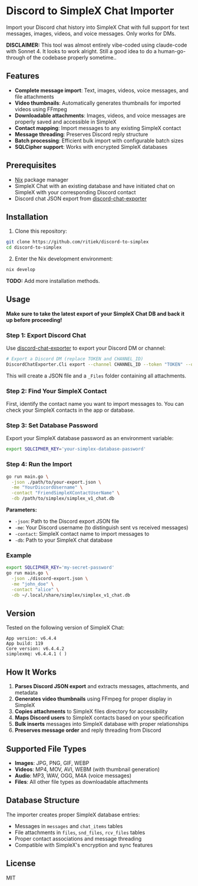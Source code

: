 # Discord to SimpleX Chat Importer

Import your Discord chat history into SimpleX Chat with full support for text messages, images, videos, and voice messages.
Only works for DMs.

**DISCLAIMER:** This tool was almost entirely vibe-coded using claude-code with Sonnet 4. It looks to work alright. Still
a good idea to do a human-go-through of the codebase properly sometime..

## Features

- **Complete message import**: Text, images, videos, voice messages, and file attachments
- **Video thumbnails**: Automatically generates thumbnails for imported videos using FFmpeg
- **Downloadable attachments**: Images, videos, and voice messages are properly saved and accessible in SimpleX
- **Contact mapping**: Import messages to any existing SimpleX contact
- **Message threading**: Preserves Discord reply structure
- **Batch processing**: Efficient bulk import with configurable batch sizes
- **SQLCipher support**: Works with encrypted SimpleX databases

## Prerequisites

- [Nix](https://nixos.org/download.html) package manager
- SimpleX Chat with an existing database and have initiated chat on SimpleX with your corresponding Discord contact
- Discord chat JSON export from [discord-chat-exporter](https://github.com/Tyrrrz/DiscordChatExporter)

## Installation

1. Clone this repository:
```bash
git clone https://github.com/ritiek/discord-to-simplex
cd discord-to-simplex
```

2. Enter the Nix development environment:
```bash
nix develop
```

**TODO:** Add more installation methods.

## Usage

**Make sure to take the latest export of your SimpleX Chat DB and back it up before proceeding!**

### Step 1: Export Discord Chat

Use [discord-chat-exporter](https://github.com/Tyrrrz/DiscordChatExporter) to export your Discord DM or channel:

```bash
# Export a Discord DM (replace TOKEN and CHANNEL_ID)
DiscordChatExporter.Cli export --channel CHANNEL_ID --token "TOKEN" --output . --media --reuse-media --markdown false --format Json
```

This will create a JSON file and a `_Files` folder containing all attachments.

### Step 2: Find Your SimpleX Contact

First, identify the contact name you want to import messages to. You can check your SimpleX contacts in the app or database.

### Step 3: Set Database Password

Export your SimpleX database password as an environment variable:

```bash
export SQLCIPHER_KEY='your-simplex-database-password'
```

### Step 4: Run the Import

```bash
go run main.go \
  -json ./path/to/your-export.json \
  -me "YourDiscordUsername" \
  -contact "FriendSimpleXContactUserName" \
  -db /path/to/simplex/simplex_v1_chat.db
```

**Parameters:**
- `-json`: Path to the Discord export JSON file
- `-me`: Your Discord username (to distinguish sent vs received messages)
- `-contact`: SimpleX contact name to import messages to
- `-db`: Path to your SimpleX chat database

### Example

```bash
export SQLCIPHER_KEY='my-secret-password'
go run main.go \
  -json ./discord-export.json \
  -me "john_doe" \
  -contact "alice" \
  -db ~/.local/share/simplex/simplex_v1_chat.db
```

## Version

Tested on the following version of SimpleX Chat:
```
App version: v6.4.4
App build: 119
Core version: v6.4.4.2
simplexmq: v6.4.4.1 ( )
```

## How It Works

1. **Parses Discord JSON export** and extracts messages, attachments, and metadata
2. **Generates video thumbnails** using FFmpeg for proper display in SimpleX
3. **Copies attachments** to SimpleX files directory for accessibility
4. **Maps Discord users** to SimpleX contacts based on your specification
5. **Bulk inserts** messages into SimpleX database with proper relationships
6. **Preserves message order** and reply threading from Discord

## Supported File Types

- **Images**: JPG, PNG, GIF, WEBP
- **Videos**: MP4, MOV, AVI, WEBM (with thumbnail generation)
- **Audio**: MP3, WAV, OGG, M4A (voice messages)
- **Files**: All other file types as downloadable attachments

## Database Structure

The importer creates proper SimpleX database entries:
- Messages in `messages` and `chat_items` tables
- File attachments in `files`, `snd_files`, `rcv_files` tables
- Proper contact associations and message threading
- Compatible with SimpleX's encryption and sync features

## License

MIT
